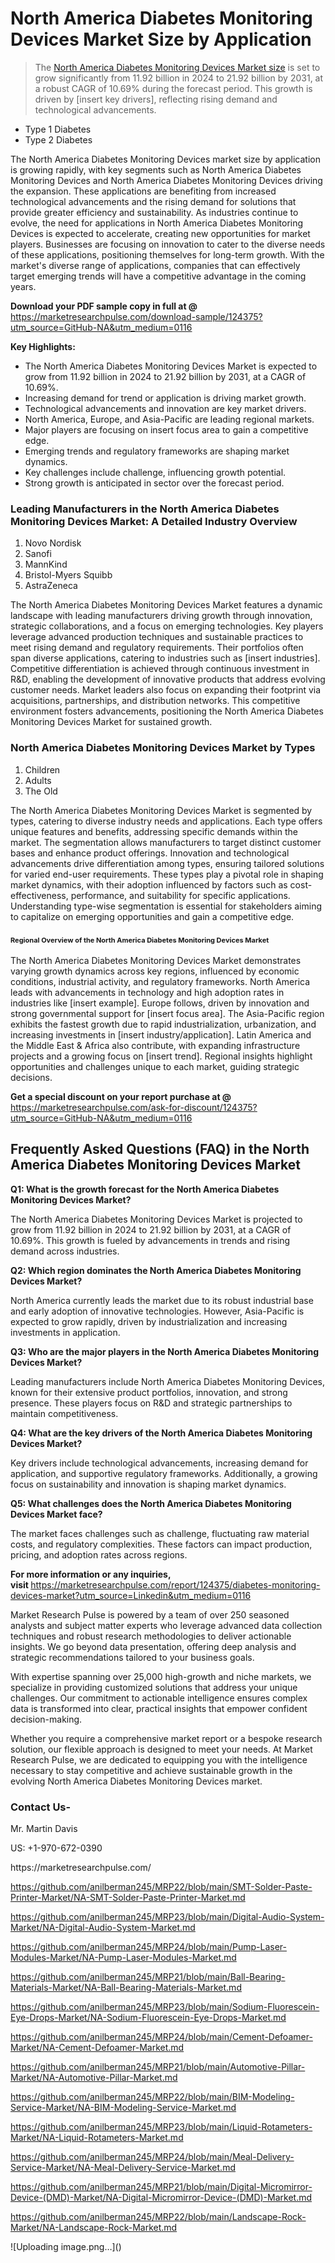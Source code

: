 <h1>North America Diabetes Monitoring Devices Market&nbsp;Size by Application</h1><blockquote><p>The <a href="https://marketresearchpulse.com/download-sample/124375?utm_source=GitHub-NA&amp;utm_medium=0116">North America Diabetes Monitoring Devices Market size</a> is set to grow significantly from 11.92 billion in 2024 to 21.92 billion by 2031, at a robust CAGR of 10.69% during the forecast period. This growth is driven by [insert key drivers], reflecting rising demand and technological advancements.</p></blockquote><ul><li>Type 1 Diabetes <li> Type 2 Diabetes</li></ul><p>The North America Diabetes Monitoring Devices market size by application is growing rapidly, with key segments such as North America Diabetes Monitoring Devices and North America Diabetes Monitoring Devices driving the expansion. These applications are benefiting from increased technological advancements and the rising demand for solutions that provide greater efficiency and sustainability. As industries continue to evolve, the need for applications in North America Diabetes Monitoring Devices is expected to accelerate, creating new opportunities for market players. Businesses are focusing on innovation to cater to the diverse needs of these applications, positioning themselves for long-term growth. With the market's diverse range of applications, companies that can effectively target emerging trends will have a competitive advantage in the coming years.</p><p><strong>Download your PDF sample copy in full at @ </strong><a href="https://marketresearchpulse.com/download-sample/124375?utm_source=GitHub-NA&amp;utm_medium=0116">https://marketresearchpulse.com/download-sample/124375?utm_source=GitHub-NA&amp;utm_medium=0116</a></p><p><strong>Key Highlights: </strong></p><ul><li>The North America Diabetes Monitoring Devices Market is expected to grow from 11.92 billion in 2024 to 21.92 billion by 2031, at a CAGR of 10.69%.</li><li>Increasing demand for trend or application is driving market growth.</li><li>Technological advancements and innovation are key market drivers.</li><li>North America, Europe, and Asia-Pacific are leading regional markets.</li><li>Major players are focusing on insert focus area to gain a competitive edge.</li><li>Emerging trends and regulatory frameworks are shaping market dynamics.</li><li>Key challenges include challenge, influencing growth potential.</li><li>Strong growth is anticipated in sector over the forecast period.</li></ul><h3>Leading Manufacturers in the North America Diabetes Monitoring Devices Market: A Detailed Industry Overview</h3><ol><li>Novo Nordisk</li><li>Sanofi</li><li>MannKind</li><li>Bristol-Myers Squibb</li><li>AstraZeneca</li></ol><div class="flex max-w-full flex-col flex-grow"><div class="min-h-8 text-message flex w-full flex-col items-end gap-2 whitespace-normal break-words [.text-message+&amp;]:mt-5" dir="auto" data-message-author-role="assistant" data-message-id="fd8432e4-4910-450d-b182-61b7bfb0a01f" data-message-model-slug="gpt-4o"><div class="flex w-full flex-col gap-1 empty:hidden first:pt-[3px]"><div class="markdown prose w-full break-words dark:prose-invert light"><p>The North America Diabetes Monitoring Devices Market features a dynamic landscape with leading manufacturers driving growth through innovation, strategic collaborations, and a focus on emerging technologies. Key players leverage advanced production techniques and sustainable practices to meet rising demand and regulatory requirements. Their portfolios often span diverse applications, catering to industries such as [insert industries]. Competitive differentiation is achieved through continuous investment in R&amp;D, enabling the development of innovative products that address evolving customer needs. Market leaders also focus on expanding their footprint via acquisitions, partnerships, and distribution networks. This competitive environment fosters advancements, positioning the North America Diabetes Monitoring Devices Market for sustained growth.</p></div></div></div></div><h3>North America Diabetes Monitoring Devices Market by Types</h3><ol><li>Children <li> Adults <li> The Old</li></ol><div class="flex max-w-full flex-col flex-grow"><div class="min-h-8 text-message flex w-full flex-col items-end gap-2 whitespace-normal break-words [.text-message+&amp;]:mt-5" dir="auto" data-message-author-role="assistant" data-message-id="084470be-0bb7-4664-bddf-5156b4f41249" data-message-model-slug="gpt-4o-mini"><div class="flex w-full flex-col gap-1 empty:hidden first:pt-[3px]"><div class="markdown prose w-full break-words dark:prose-invert light"><p>The North America Diabetes Monitoring Devices Market is segmented by types, catering to diverse industry needs and applications. Each type offers unique features and benefits, addressing specific demands within the market. The segmentation allows manufacturers to target distinct customer bases and enhance product offerings. Innovation and technological advancements drive differentiation among types, ensuring tailored solutions for varied end-user requirements. These types play a pivotal role in shaping market dynamics, with their adoption influenced by factors such as cost-effectiveness, performance, and suitability for specific applications. Understanding type-wise segmentation is essential for stakeholders aiming to capitalize on emerging opportunities and gain a competitive edge.</p></div></div></div></div><h3><span style="font-size: 11px;">Regional Overview of the North America Diabetes Monitoring Devices Market</span></h3><div class="flex max-w-full flex-col flex-grow"><div class="min-h-8 text-message flex w-full flex-col items-end gap-2 whitespace-normal break-words [.text-message+&amp;]:mt-5" dir="auto" data-message-author-role="assistant" data-message-id="e9038762-ce64-4e30-91c9-9bd413514231" data-message-model-slug="gpt-4o-mini"><div class="flex w-full flex-col gap-1 empty:hidden first:pt-[3px]"><div class="markdown prose w-full break-words dark:prose-invert light"><p>The North America Diabetes Monitoring Devices Market demonstrates varying growth dynamics across key regions, influenced by economic conditions, industrial activity, and regulatory frameworks. North America leads with advancements in technology and high adoption rates in industries like [insert example]. Europe follows, driven by innovation and strong governmental support for [insert focus area]. The Asia-Pacific region exhibits the fastest growth due to rapid industrialization, urbanization, and increasing investments in [insert industry/application]. Latin America and the Middle East &amp; Africa also contribute, with expanding infrastructure projects and a growing focus on [insert trend]. Regional insights highlight opportunities and challenges unique to each market, guiding strategic decisions.</p></div></div></div></div><p><strong>Get a special discount on your report purchase at @ </strong><a href="https://marketresearchpulse.com/ask-for-discount/124375?utm_source=GitHub-NA&amp;utm_medium=0116">https://marketresearchpulse.com/ask-for-discount/124375?utm_source=GitHub-NA&amp;utm_medium=0116</a></p><h2>Frequently Asked Questions (FAQ) in the North America Diabetes Monitoring Devices Market</h2><p><strong>Q1: What is the growth forecast for the North America Diabetes Monitoring Devices Market?</strong></p><p>The North America Diabetes Monitoring Devices Market is projected to grow from 11.92 billion in 2024 to 21.92 billion by 2031, at a CAGR of 10.69%. This growth is fueled by advancements in trends and rising demand across industries.</p><p><strong>Q2: Which region dominates the North America Diabetes Monitoring Devices Market?</strong></p><p>North America currently leads the market due to its robust industrial base and early adoption of innovative technologies. However, Asia-Pacific is expected to grow rapidly, driven by industrialization and increasing investments in application.</p><p><strong>Q3: Who are the major players in the North America Diabetes Monitoring Devices Market?</strong></p><p>Leading manufacturers include North America Diabetes Monitoring Devices, known for their extensive product portfolios, innovation, and strong presence. These players focus on R&amp;D and strategic partnerships to maintain competitiveness.</p><p><strong>Q4: What are the key drivers of the North America Diabetes Monitoring Devices Market?</strong></p><p>Key drivers include technological advancements, increasing demand for application, and supportive regulatory frameworks. Additionally, a growing focus on sustainability and innovation is shaping market dynamics.</p><p><strong>Q5: What challenges does the North America Diabetes Monitoring Devices Market face?</strong></p><p>The market faces challenges such as challenge, fluctuating raw material costs, and regulatory complexities. These factors can impact production, pricing, and adoption rates across regions.</p><p><strong>For more information or any inquiries, visit&nbsp;</strong><a href="https://marketresearchpulse.com/report/124375/diabetes-monitoring-devices-market?utm_source=Linkedin&utm_medium=0116">https://marketresearchpulse.com/report/124375/diabetes-monitoring-devices-market?utm_source=Linkedin&utm_medium=0116</a></p><p>Market Research Pulse is powered by a team of over 250 seasoned analysts and subject matter experts who leverage advanced data collection techniques and robust research methodologies to deliver actionable insights. We go beyond data presentation, offering deep analysis and strategic recommendations tailored to your business goals.</p><p>With expertise spanning over 25,000 high-growth and niche markets, we specialize in providing customized solutions that address your unique challenges. Our commitment to actionable intelligence ensures complex data is transformed into clear, practical insights that empower confident decision-making.</p><p>Whether you require a comprehensive market report or a bespoke research solution, our flexible approach is designed to meet your needs. At Market Research Pulse, we are dedicated to equipping you with the intelligence necessary to stay competitive and achieve sustainable growth in the evolving North America Diabetes Monitoring Devices market.</p><h3><strong>Contact Us-</strong></h3><p>Mr. Martin Davis</p><p>US: +1-970-672-0390</p><p>https://marketresearchpulse.com/</p><p><a href="https://github.com/anilberman245/MRP22/blob/main/SMT-Solder-Paste-Printer-Market/NA-SMT-Solder-Paste-Printer-Market.md">https://github.com/anilberman245/MRP22/blob/main/SMT-Solder-Paste-Printer-Market/NA-SMT-Solder-Paste-Printer-Market.md</a></p><p><a href="https://github.com/anilberman245/MRP23/blob/main/Digital-Audio-System-Market/NA-Digital-Audio-System-Market.md">https://github.com/anilberman245/MRP23/blob/main/Digital-Audio-System-Market/NA-Digital-Audio-System-Market.md</a></p><p><a href="https://github.com/anilberman245/MRP24/blob/main/Pump-Laser-Modules-Market/NA-Pump-Laser-Modules-Market.md">https://github.com/anilberman245/MRP24/blob/main/Pump-Laser-Modules-Market/NA-Pump-Laser-Modules-Market.md</a></p><p><a href="https://github.com/anilberman245/MRP21/blob/main/Ball-Bearing-Materials-Market/NA-Ball-Bearing-Materials-Market.md">https://github.com/anilberman245/MRP21/blob/main/Ball-Bearing-Materials-Market/NA-Ball-Bearing-Materials-Market.md</a></p><p><a href="https://github.com/anilberman245/MRP23/blob/main/Sodium-Fluorescein-Eye-Drops-Market/NA-Sodium-Fluorescein-Eye-Drops-Market.md">https://github.com/anilberman245/MRP23/blob/main/Sodium-Fluorescein-Eye-Drops-Market/NA-Sodium-Fluorescein-Eye-Drops-Market.md</a></p><p><a href="https://github.com/anilberman245/MRP24/blob/main/Cement-Defoamer-Market/NA-Cement-Defoamer-Market.md">https://github.com/anilberman245/MRP24/blob/main/Cement-Defoamer-Market/NA-Cement-Defoamer-Market.md</a></p><p><a href="https://github.com/anilberman245/MRP21/blob/main/Automotive-Pillar-Market/NA-Automotive-Pillar-Market.md">https://github.com/anilberman245/MRP21/blob/main/Automotive-Pillar-Market/NA-Automotive-Pillar-Market.md</a></p><p><a href="https://github.com/anilberman245/MRP22/blob/main/BIM-Modeling-Service-Market/NA-BIM-Modeling-Service-Market.md">https://github.com/anilberman245/MRP22/blob/main/BIM-Modeling-Service-Market/NA-BIM-Modeling-Service-Market.md</a></p><p><a href="https://github.com/anilberman245/MRP23/blob/main/Liquid-Rotameters-Market/NA-Liquid-Rotameters-Market.md">https://github.com/anilberman245/MRP23/blob/main/Liquid-Rotameters-Market/NA-Liquid-Rotameters-Market.md</a></p><p><a href="https://github.com/anilberman245/MRP24/blob/main/Meal-Delivery-Service-Market/NA-Meal-Delivery-Service-Market.md">https://github.com/anilberman245/MRP24/blob/main/Meal-Delivery-Service-Market/NA-Meal-Delivery-Service-Market.md</a></p><p><a href="https://github.com/anilberman245/MRP21/blob/main/Digital-Micromirror-Device-(DMD)-Market/NA-Digital-Micromirror-Device-(DMD)-Market.md">https://github.com/anilberman245/MRP21/blob/main/Digital-Micromirror-Device-(DMD)-Market/NA-Digital-Micromirror-Device-(DMD)-Market.md</a></p><p><a href="https://github.com/anilberman245/MRP22/blob/main/Landscape-Rock-Market/NA-Landscape-Rock-Market.md">https://github.com/anilberman245/MRP22/blob/main/Landscape-Rock-Market/NA-Landscape-Rock-Market.md</a></p>
![Uploading image.png…]()
